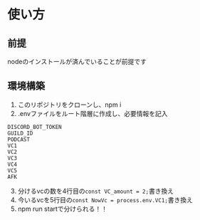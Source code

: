# 使い方
## 前提
nodeのインストールが済んでいることが前提です
## 環境構築
1. このリポジトリをクローンし、npm i
2. .envファイルをルート階層に作成し、必要情報を記入
```CHANNNEL_ID
DISCORD_BOT_TOKEN
GUILD_ID
PODCAST
VC1
VC2
VC3
VC4
VC5
AFK
```

3. 分けるvcの数を4行目の```const VC_amount = 2;```書き換え
3. 今いるvcを5行目の```const NowVc = process.env.VC1;```書き換え
4. npm run startで分けられる！！
